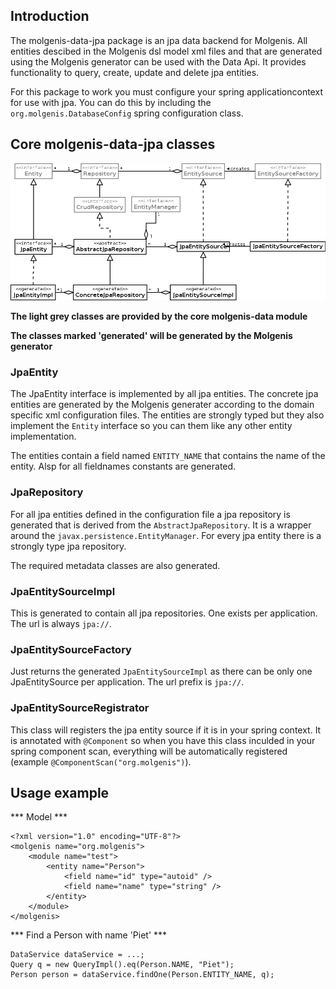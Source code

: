 ## Introduction
The molgenis-data-jpa package is an jpa data backend for Molgenis. All entities descibed in the Molgenis dsl model xml files and that are generated using the Molgenis generator can be used with the Data Api. It provides functionality to query, create, update and delete jpa entities.

For this package to work you must configure your spring applicationcontext for use with jpa. You can do this by including the `org.molgenis.DatabaseConfig` spring configuration class.

## Core molgenis-data-jpa classes
<img src="molgenis-data-jpa.png" /> 

**The light grey classes are provided by the core molgenis-data module**

**The classes marked 'generated' will be generated by the Molgenis generator**

### JpaEntity
The JpaEntity interface is implemented by all jpa entities. The concrete jpa entities are generated by the Molgenis generater according to the domain specific xml configuration files. The entities are strongly typed but they also implement the `Entity` interface so you can them like any other entity implementation.

The entities contain a field named `ENTITY_NAME` that contains the name of the entity.
Alsp for all fieldnames constants are generated.

### JpaRepository
For all jpa entities defined in the configuration file a jpa repository is generated that is derived from the `AbstractJpaRepository`. It is a wrapper around the `javax.persistence.EntityManager`. For every jpa entity there is a strongly type jpa repository. 

The required metadata classes are also generated.

### JpaEntitySourceImpl
This is generated to contain all jpa repositories. One exists per application. The url is always `jpa://`.

### JpaEntitySourceFactory
Just returns the generated `JpaEntitySourceImpl` as there can be only one JpaEntitySource per application.
The url prefix is `jpa://`.

### JpaEntitySourceRegistrator
This class will registers the jpa entity source if it is in your spring context. It is annotated with `@Component` so when you have this class inculded in your spring component scan, everything will be automatically registered (example `@ComponentScan("org.molgenis")`).

## Usage example

*** Model ***

```
<?xml version="1.0" encoding="UTF-8"?>
<molgenis name="org.molgenis">
	<module name="test">
		<entity name="Person">
			<field name="id" type="autoid" />
			<field name="name" type="string" />
		</entity>
	</module>
</molgenis>
```

*** Find a Person with name 'Piet' ***

```
DataService dataService = ...;
Query q = new QueryImpl().eq(Person.NAME, "Piet");
Person person = dataService.findOne(Person.ENTITY_NAME, q);
```








 


